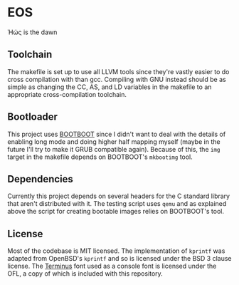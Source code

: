 # EOS

Ἠώς is the dawn

## Toolchain

The makefile is set up to use all LLVM tools since they're vastly easier to do
cross compilation with than gcc. Compiling with GNU instead should be as simple
as changing the CC, AS, and LD variables in the makefile to an appropriate
cross-compilation toolchain.

## Bootloader

This project uses [BOOTBOOT](https://gitlab.com/bztsrc/bootboot/) since I didn't
want to deal with the details of enabling long mode and doing higher half
mapping myself (maybe in the future I'll try to make it GRUB compatible again).
Because of this, the `img` target in the makefile depends on BOOTBOOT's
`mkbootimg` tool.

## Dependencies

Currently this project depends on several headers for the C standard library
that aren't distributed with it. The testing script uses `qemu` and as explained
above the script for creating bootable images relies on BOOTBOOT's tool.

## License

Most of the codebase is MIT licensed. The implementation of `kprintf` was
adapted from OpenBSD's `kprintf` and so is licensed under the BSD 3 clause
license. The [Terminus](https://terminus-font.sourceforge.net/) font used as a
console font is licensed under the OFL, a copy of which is included with this
repository.
